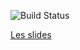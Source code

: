![Build Status](https://gitlab.com/barmic/plain-html/badges/master/build.svg)

[Les slides](https://barmic.gitlab.io/plain-html/)